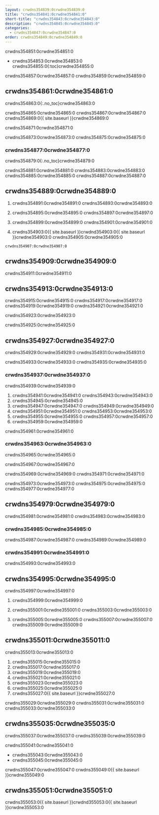 ```yaml
---
layout: crwdns354839:0crwdne354839:0
title: "crwdns354841:0crwdne354841:0"
short-title: "crwdns354843:0crwdne354843:0"
description: "crwdns354845:0crwdne354845:0"
categories:
  - crwdns354847:0crwdne354847:0
order: crwdns354849:0crwdne354849:0
---
```


crwdns354851:0crwdne354851:0

* crwdns354853:0crwdne354853:0
crwdns354855:0{:toc}crwdne354855:0

crwdns354857:0crwdne354857:0 crwdns354859:0crwdne354859:0

## crwdns354861:0crwdne354861:0
crwdns354863:0{:.no_toc}crwdne354863:0

crwdns354865:0crwdne354865:0 crwdns354867:0crwdne354867:0 crwdns354869:0{{ site.baseurl }}crwdne354869:0

crwdns354871:0crwdne354871:0

crwdns354873:0crwdne354873:0 crwdns354875:0crwdne354875:0

### crwdns354877:0crwdne354877:0
crwdns354879:0{:.no_toc}crwdne354879:0

crwdns354881:0crwdne354881:0 crwdns354883:0crwdne354883:0 crwdns354885:0crwdne354885:0 crwdns354887:0crwdne354887:0

## crwdns354889:0crwdne354889:0

1. crwdns354891:0crwdne354891:0 crwdns354893:0crwdne354893:0

2. crwdns354895:0crwdne354895:0 crwdns354897:0crwdne354897:0

3. crwdns354899:0crwdne354899:0 crwdns354901:0crwdne354901:0

4. crwdns354903:0{{ site.baseurl }}crwdnd354903:0{{ site.baseurl }}crwdne354903:0 crwdns354905:0crwdne354905:0

```
crwdns354907:0crwdne354907:0
```

## crwdns354909:0crwdne354909:0

crwdns354911:0crwdne354911:0

## crwdns354913:0crwdne354913:0

crwdns354915:0crwdne354915:0 crwdns354917:0crwdne354917:0 crwdns354919:0crwdne354919:0 crwdns354921:0crwdne354921:0

crwdns354923:0crwdne354923:0

crwdns354925:0crwdne354925:0

## crwdns354927:0crwdne354927:0

crwdns354929:0crwdne354929:0 crwdns354931:0crwdne354931:0

crwdns354933:0crwdne354933:0 crwdns354935:0crwdne354935:0

### crwdns354937:0crwdne354937:0

crwdns354939:0crwdne354939:0

1. crwdns354941:0crwdne354941:0 crwdns354943:0crwdne354943:0
2. crwdns354945:0crwdne354945:0
3. crwdns354947:0crwdne354947:0 crwdns354949:0crwdne354949:0
4. crwdns354951:0crwdne354951:0 crwdns354953:0crwdne354953:0
5. crwdns354955:0crwdne354955:0 crwdns354957:0crwdne354957:0
6. crwdns354959:0crwdne354959:0

crwdns354961:0crwdne354961:0

### crwdns354963:0crwdne354963:0

crwdns354965:0crwdne354965:0

crwdns354967:0crwdne354967:0

crwdns354969:0crwdne354969:0 crwdns354971:0crwdne354971:0

crwdns354973:0crwdne354973:0 crwdns354975:0crwdne354975:0 crwdns354977:0crwdne354977:0

## crwdns354979:0crwdne354979:0

crwdns354981:0crwdne354981:0 crwdns354983:0crwdne354983:0

### crwdns354985:0crwdne354985:0

crwdns354987:0crwdne354987:0 crwdns354989:0crwdne354989:0

### crwdns354991:0crwdne354991:0

crwdns354993:0crwdne354993:0

## crwdns354995:0crwdne354995:0

crwdns354997:0crwdne354997:0

1. crwdns354999:0crwdne354999:0

2. crwdns355001:0crwdne355001:0 crwdns355003:0crwdne355003:0

3. crwdns355005:0crwdne355005:0 crwdns355007:0crwdne355007:0 crwdns355009:0crwdne355009:0

## crwdns355011:0crwdne355011:0

crwdns355013:0crwdne355013:0

1. crwdns355015:0crwdne355015:0
2. crwdns355017:0crwdne355017:0
3. crwdns355019:0crwdne355019:0
4. crwdns355021:0crwdne355021:0
5. crwdns355023:0crwdne355023:0
6. crwdns355025:0crwdne355025:0
7. crwdns355027:0{{ site.baseurl }}crwdne355027:0

crwdns355029:0crwdne355029:0 crwdns355031:0crwdne355031:0 crwdns355033:0crwdne355033:0

## crwdns355035:0crwdne355035:0

crwdns355037:0crwdne355037:0 crwdns355039:0crwdne355039:0

crwdns355041:0crwdne355041:0

* crwdns355043:0crwdne355043:0
* crwdns355045:0crwdne355045:0

crwdns355047:0crwdne355047:0 crwdns355049:0{{ site.baseurl }}crwdne355049:0

## crwdns355051:0crwdne355051:0

crwdns355053:0{{ site.baseurl }}crwdnd355053:0{{ site.baseurl }}crwdne355053:0 


